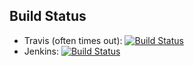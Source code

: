 Build Status
------------

 * Travis (often times out): [![Build Status](https://travis-ci.org/iu-parfunc/cnf-mutable-tests.svg?branch=master)](https://travis-ci.org/iu-parfunc/cnf-mutable-tests)
 * Jenkins: [![Build Status](http://tester-lin.soic.indiana.edu:8080/buildStatus/icon?job=cnf-mutable-tests)](http://tester-lin.soic.indiana.edu:8080/job/cnf-mutable-tests/)
